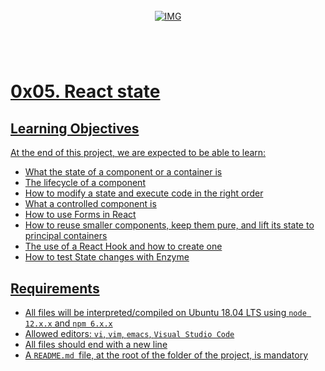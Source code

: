 <!-- repo image -->
<br />
<div align="center">
  <a href="https://github.com/github_username/repo_name">
    <img src="https://github.com/Abubacer/README-Template/blob/master/images/banner.png" alt="IMG" 
  </a>

<h1 align="center"></h1>
<div align="left">
<br />

# 0x05. React state

## Learning Objectives

At the end of this project, we are expected to be able to learn:

- What the state of a component or a container is
- The lifecycle of a component
- How to modify a state and execute code in the right order
- What a controlled component is
- How to use Forms in React
- How to reuse smaller components, keep them pure, and lift its state to principal containers
- The use of a React Hook and how to create one
- How to test State changes with Enzyme


## Requirements

  - All files will be interpreted/compiled on Ubuntu 18.04 LTS using `node 12.x.x` and `npm 6.x.x`
  - Allowed editors: `vi`, `vim`, `emacs`, `Visual Studio Code`
  - All files should end with a new line
  - A `README.md `file, at the root of the folder of the project, is mandatory

</div>
